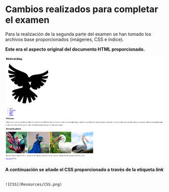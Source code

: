 # Cambios realizados para completar el examen

Para la realización de la segunda parte del examen se han tomado los archivos base proporcionados (imágenes, CSS e índice).

**Este era el aspecto original del documento HTML proporcionado.**

![hola](Resources/Original.png)

**A continuación se añade el CSS proporcionado a través de la etiqueta *link***

``` <link href="style.css" rel="stylesheet"> ´´´

![CSS](Resources/CSS.png)


